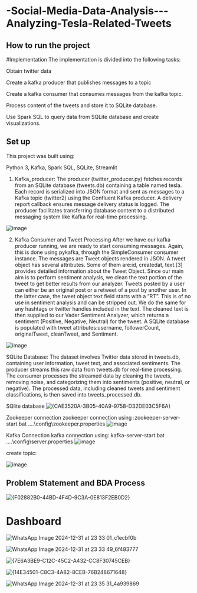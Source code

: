 
# -Social-Media-Data-Analysis---Analyzing-Tesla-Related-Tweets

## How to run the project 

 #Implementation
The implementation is divided into the following tasks:

Obtain twitter data 

Create a kafka producer that publishes messages to a topic

Create a kafka consumer that consumes messages from the kafka topic.

Process content of the tweets and store it to SQLite database.

Use Spark SQL to query data from SQLite database and create visualizations.


 ## Set up
 This project was built using:
 
 Python 3,
 Kafka, 
 Spark SQL, 
 SQLite,
 Streamlit


1. Kafka_producer:
The producer (twitter_producer.py) fetches records from an SQLite database (tweets.db) containing a table named tesla. Each record is serialized into JSON format and sent as messages to a Kafka topic (twitter2) using the Confluent Kafka producer. A delivery report callback ensures message delivery status is logged. The producer facilitates transferring database content to a distributed messaging system like Kafka for real-time processing.

![image](https://github.com/user-attachments/assets/b9d25003-aa91-4aca-972c-b6387187dee2)

2. Kafka Consumer and Tweet Processing
After we have our kafka producer running, we are ready to start consuming messages. Again, this is done using pykafka, through the SimpleConsumer consumer instance. The messages are Tweet objects rendered in JSON. A tweet object has several attributes. Some of them are:id, createdat, text.[3] provides detailed information about the Tweet Object. Since our main aim is to perform sentiment analysis, we clean the text portion of the tweet to get better results from our analyzer. Tweets posted by a user can either be an original post or a retweet of a post by another user. In the latter case, the tweet object text field starts with a “RT”. This is of no use in sentiment analysis and can be stripped out. We do the same for any hashtags or twitter handles included in the text. The cleaned text is then supplied to our Vader Sentiment Analyzer, which returns a sentiment (Positive, Negative, Neutral) for the tweet. A SQLite database is populated with tweet attributes:username, followerCount, originalTweet, cleanTweet, and Sentiment.

![image](https://github.com/user-attachments/assets/ebbf47b6-dc5c-4ea0-9cc1-56ce4bcba419)

SQLite Database:
The dataset involves Twitter data stored in tweets.db, containing user information, tweet text, and associated sentiments. The producer streams this raw data from tweets.db for real-time processing. The consumer processes the streamed data by cleaning the tweets, removing noise, and categorizing them into sentiments (positive, neutral, or negative). The processed data, including cleaned tweets and sentiment classifications, is then saved into tweets_processed.db.

SQlite database
![{CAE3520A-3B05-40A9-9758-D32DE03C5F6A}](https://github.com/user-attachments/assets/b99f9bd7-090e-44f2-98ae-3b2576e7dcfa)




Zookeeper connection 
zookeeper connection using :zookeeper-server-start.bat ..\..\config\zookeeper.properties
![image](https://github.com/user-attachments/assets/496cea7a-1ada-4e77-be4b-d1834b5fb088)

Kafka Connection 
kafka connection using: kafka-server-start.bat ..\..\config\server.properties
![image](https://github.com/user-attachments/assets/8322c2a1-92e3-40ee-a3d5-7a57b542c316)

create topic:

![image](https://github.com/user-attachments/assets/2a2fedcb-a891-4200-9c62-c466e60908c9)


 
 
## Problem Statement and BDA Process



![{F02882B0-44BD-4F4D-9C3A-0E813F2EB0D2}](https://github.com/user-attachments/assets/75c49a2d-b5d6-4162-b10b-23d99dd82cf6)










# Dashboard


![WhatsApp Image 2024-12-31 at 23 33 01_c1ecbf0b](https://github.com/user-attachments/assets/34e591bd-27e2-47d3-875b-495cdc9a47e3)

![WhatsApp Image 2024-12-31 at 23 33 49_6f483777](https://github.com/user-attachments/assets/3f973fe2-f2d9-4348-88e1-2e0b1dce74c9)

![{7E6A3BE9-C12C-45C2-A432-CC8F30745CEB}](https://github.com/user-attachments/assets/0758e0b7-097c-4641-9a48-439653cb2ec5)

![{14E34501-C8C3-4A82-8CEB-76B248671648}](https://github.com/user-attachments/assets/d4027267-76a0-4291-bbd9-522270977584)

![WhatsApp Image 2024-12-31 at 23 35 31_4a939869](https://github.com/user-attachments/assets/7b9aeaef-a951-4730-bd35-097343444649)





